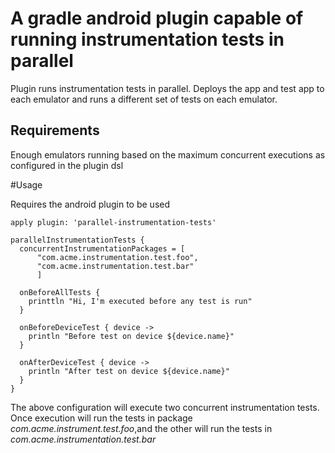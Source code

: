 # A gradle android plugin capable of running instrumentation tests in parallel

Plugin runs instrumentation tests in parallel.  Deploys the app and test app to each emulator and runs a different set of tests on each emulator.  

## Requirements
Enough emulators running based on the maximum concurrent executions as configured in the plugin dsl

#Usage

Requires the android plugin to be used


````
apply plugin: 'parallel-instrumentation-tests'

parallelInstrumentationTests {
  concurrentInstrumentationPackages = [	  
	  "com.acme.instrumentation.test.foo",
  	  "com.acme.instrumentation.test.bar"
  	  ]

  onBeforeAllTests {
    printtln "Hi, I'm executed before any test is run"
  }

  onBeforeDeviceTest { device ->
    println "Before test on device ${device.name}"
  }

  onAfterDeviceTest { device ->
    println "After test on device ${device.name}"
  }
}
````

The above configuration will execute two concurrent instrumentation tests.  Once execution will run the tests in package *com.acme.instrument.test.foo*,and the other will run the tests in *com.acme.instrumentation.test.bar*